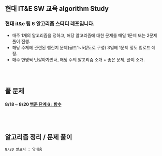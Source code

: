 ## 현대 IT&E SW 교육 algorithm Study
### 현대 it&amp;e 팀 6 알고리즘 스터디 레포입니다.

* 매주 1개의 알고리즘을 정하고, 해당 알고리즘에 대한 문제를 매일 1문제 또는 2문제 풀이 진행.  
* 해당 주제에 관련된 챌린지 문제(골드1~5정도로 구성) 3일에 1문제 정도 업로드 예정.  
* 매주 한명씩 번갈아가면서, 해당 주의 알고리즘 소개 + 좋은 문제, 풀이 소개.  
</br>
</br>
  
  

  
## 풀 문제 

#### 8/18 ~ 8/20 [백준 단계 6 : 함수](https://www.acmicpc.net/step/5)


</br>
</br>

## 알고리즘 정리 / 문제 풀이

```
8/20 발표자 : 양태웅
```
